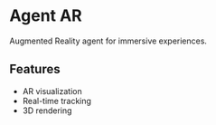 # Agent AR

Augmented Reality agent for immersive experiences.

## Features
- AR visualization
- Real-time tracking
- 3D rendering
